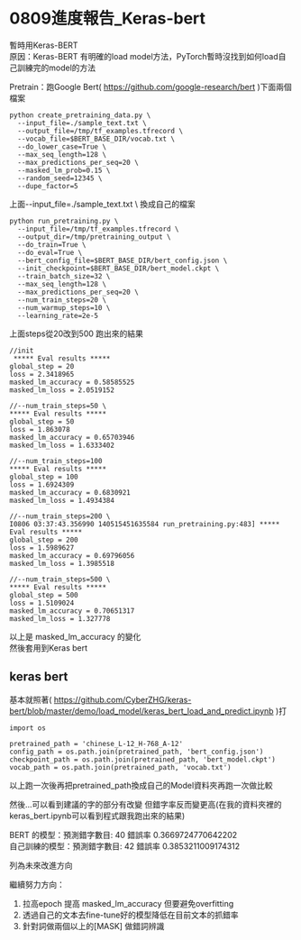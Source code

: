 # 0809進度報告_Keras-bert

暫時用Keras-BERT  
原因：Keras-BERT 有明確的load model方法，PyTorch暫時沒找到如何load自己訓練完的model的方法

Pretrain：跑Google Bert( https://github.com/google-research/bert )下面兩個檔案

```shell
python create_pretraining_data.py \
  --input_file=./sample_text.txt \
  --output_file=/tmp/tf_examples.tfrecord \
  --vocab_file=$BERT_BASE_DIR/vocab.txt \
  --do_lower_case=True \
  --max_seq_length=128 \
  --max_predictions_per_seq=20 \
  --masked_lm_prob=0.15 \
  --random_seed=12345 \
  --dupe_factor=5
```

上面--input_file=./sample_text.txt \ 換成自己的檔案

```shell
python run_pretraining.py \
  --input_file=/tmp/tf_examples.tfrecord \
  --output_dir=/tmp/pretraining_output \
  --do_train=True \
  --do_eval=True \
  --bert_config_file=$BERT_BASE_DIR/bert_config.json \
  --init_checkpoint=$BERT_BASE_DIR/bert_model.ckpt \
  --train_batch_size=32 \
  --max_seq_length=128 \
  --max_predictions_per_seq=20 \
  --num_train_steps=20 \
  --num_warmup_steps=10 \
  --learning_rate=2e-5
```

上面steps從20改到500 跑出來的結果

```shell
//init
 ***** Eval results *****
global_step = 20
loss = 2.3418965
masked_lm_accuracy = 0.58585525
masked_lm_loss = 2.0519152

//--num_train_steps=50 \
***** Eval results *****
global_step = 50
loss = 1.863078
masked_lm_accuracy = 0.65703946
masked_lm_loss = 1.6333402

//--num_train_steps=100
***** Eval results *****
global_step = 100
loss = 1.6924309
masked_lm_accuracy = 0.6830921
masked_lm_loss = 1.4934384

//--num_train_steps=200 \
I0806 03:37:43.356990 140515451635584 run_pretraining.py:483] ***** Eval results *****
global_step = 200
loss = 1.5989627
masked_lm_accuracy = 0.69796056
masked_lm_loss = 1.3985518

//--num_train_steps=500 \
***** Eval results *****
global_step = 500
loss = 1.5109024
masked_lm_accuracy = 0.70651317
masked_lm_loss = 1.327778
```

以上是 masked_lm_accuracy 的變化  
然後套用到Keras bert

## keras bert

基本就照著( https://github.com/CyberZHG/keras-bert/blob/master/demo/load_model/keras_bert_load_and_predict.ipynb )打

```shell
import os

pretrained_path = 'chinese_L-12_H-768_A-12'
config_path = os.path.join(pretrained_path, 'bert_config.json')
checkpoint_path = os.path.join(pretrained_path, 'bert_model.ckpt')
vocab_path = os.path.join(pretrained_path, 'vocab.txt')

```
以上跑一次後再把pretrained_path換成自己的Model資料夾再跑一次做比較

然後...可以看到建議的字的部分有改變
但錯字率反而變更高(在我的資料夾裡的keras_bert.ipynb可以看到程式跟我跑出來的結果)

BERT 的模型：預測錯字數目: 40 錯誤率 0.3669724770642202  
自己訓練的模型：預測錯字數目: 42 錯誤率 0.3853211009174312

列為未來改進方向

繼續努力方向：

1. 拉高epoch 提高 masked_lm_accuracy 但要避免overfitting
2. 透過自己的文本去fine-tune好的模型降低在目前文本的抓錯率
3. 針對詞做兩個以上的[MASK] 做錯詞辨識

